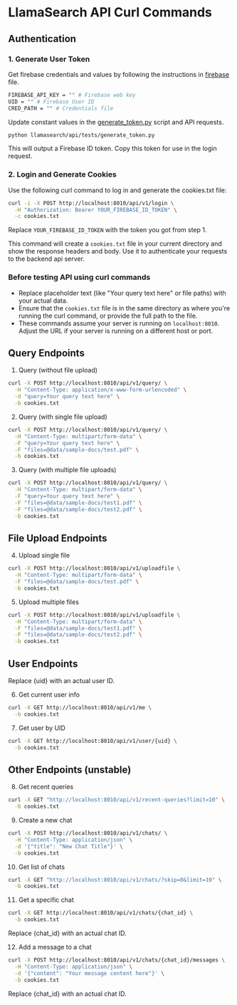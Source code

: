# LlamaSearch API Curl Commands

## Authentication

### 1. Generate User Token

Get firebase credentials and values by following the instructions in [firebase](docs/firebase.md) file.

```bash
FIREBASE_API_KEY = "" # Firebase web key
UID = "" # Firebase User ID
CRED_PATH = "" # Credentials file
```

Update constant values in the [generate_token.py](llamasearch/api/tests/generate_token.py) script and API requests.

```bash
python llamasearch/api/tests/generate_token.py
```
This will output a Firebase ID token. Copy this token for use in the login request.

### 2. Login and Generate Cookies
Use the following curl command to log in and generate the cookies.txt file:

```bash
curl -i -X POST http://localhost:8010/api/v1/login \
  -H "Authorization: Bearer YOUR_FIREBASE_ID_TOKEN" \
  -c cookies.txt
```

Replace `YOUR_FIREBASE_ID_TOKEN` with the token you got from step 1.

This command will create a `cookies.txt` file in your current directory and show the response headers and body. Use it to authenticate your requests to the backend api server.

### Before testing API using curl commands
- Replace placeholder text (like "Your query text here" or file paths) with your actual data.
- Ensure that the `cookies.txt` file is in the same directory as where you're running the curl command, or provide the full path to the file.
- These commands assume your server is running on `localhost:8010`. Adjust the URL if your server is running on a different host or port.

## Query Endpoints

1. Query (without file upload)
```bash
curl -X POST http://localhost:8010/api/v1/query/ \
  -H "Content-Type: application/x-www-form-urlencoded" \
  -d "query=Your query text here" \
  -b cookies.txt
```

2. Query (with single file upload)
```bash
curl -X POST http://localhost:8010/api/v1/query/ \
  -H "Content-Type: multipart/form-data" \
  -F "query=Your query text here" \
  -F "files=@data/sample-docs/test.pdf" \
  -b cookies.txt
```

3. Query (with multiple file uploads)
```bash
curl -X POST http://localhost:8010/api/v1/query/ \
  -H "Content-Type: multipart/form-data" \
  -F "query=Your query text here" \
  -F "files=@data/sample-docs/test1.pdf" \
  -F "files=@data/sample-docs/test2.pdf" \
  -b cookies.txt
```

## File Upload Endpoints

4. Upload single file
```bash
curl -X POST http://localhost:8010/api/v1/uploadfile \
  -H "Content-Type: multipart/form-data" \
  -F "files=@data/sample-docs/test.pdf" \
  -b cookies.txt
```

5. Upload multiple files
```bash
curl -X POST http://localhost:8010/api/v1/uploadfile \
  -H "Content-Type: multipart/form-data" \
  -F "files=@data/sample-docs/test1.pdf" \
  -F "files=@data/sample-docs/test2.pdf" \
  -b cookies.txt
```

## User Endpoints

Replace {uid} with an actual user ID.

6. Get current user info
```bash
curl -X GET http://localhost:8010/api/v1/me \
  -b cookies.txt
```

7. Get user by UID
```bash
curl -X GET http://localhost:8010/api/v1/user/{uid} \
  -b cookies.txt
```
## Other Endpoints (unstable)

8. Get recent queries
```bash
curl -X GET "http://localhost:8010/api/v1/recent-queries?limit=10" \
  -b cookies.txt
```

9. Create a new chat
```bash
curl -X POST http://localhost:8010/api/v1/chats/ \
  -H "Content-Type: application/json" \
  -d '{"title": "New Chat Title"}' \
  -b cookies.txt

```
10. Get list of chats
```bash
curl -X GET "http://localhost:8010/api/v1/chats/?skip=0&limit=10" \
  -b cookies.txt

```

11. Get a specific chat
```bash
curl -X GET http://localhost:8010/api/v1/chats/{chat_id} \
  -b cookies.txt
```
Replace {chat_id} with an actual chat ID.

12. Add a message to a chat
```bash
curl -X POST http://localhost:8010/api/v1/chats/{chat_id}/messages \
  -H "Content-Type: application/json" \
  -d '{"content": "Your message content here"}' \
  -b cookies.txt
```
Replace {chat_id} with an actual chat ID.